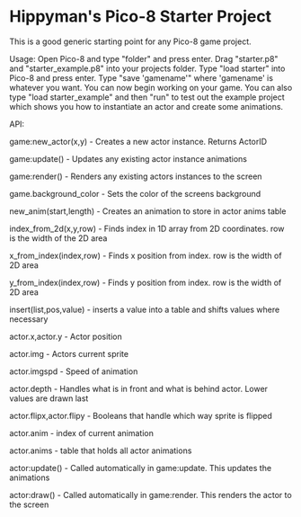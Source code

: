 # Hippyman's Pico-8 Starter Project
This is a good generic starting point for any Pico-8 game project.

Usage:
Open Pico-8 and type "folder" and press enter. Drag "starter.p8" and "starter_example.p8" into your projects folder. Type "load starter" into Pico-8 and press enter. Type "save 'gamename'" where 'gamename' is whatever you want. You can now begin working on your game.
You can also type "load starter_example" and then "run" to test out the example project which shows you how to instantiate an actor and create some animations.





API:

game:new_actor(x,y) - Creates a new actor instance. Returns ActorID

game:update() - Updates any existing actor instance animations

game:render() - Renders any existing actors instances to the screen

game.background_color - Sets the color of the screens background

new_anim(start,length) - Creates an animation to store in actor anims table

index_from_2d(x,y,row) - Finds index in 1D array from 2D coordinates. row is the width of the 2D area

x_from_index(index,row) - Finds x position from index. row is the width of 2D area

y_from_index(index,row) - Finds y position from index. row is the width of 2D area

insert(list,pos,value) - inserts a value into a table and shifts values where necessary

actor.x,actor.y - Actor position

actor.img - Actors current sprite

actor.imgspd - Speed of animation

actor.depth - Handles what is in front and what is behind actor. Lower values are drawn last

actor.flipx,actor.flipy - Booleans that handle which way sprite is flipped

actor.anim - index of current animation

actor.anims - table that holds all actor animations

actor:update() - Called automatically in game:update. This updates the animations

actor:draw() - Called automatically in game:render. This renders the actor to the screen
